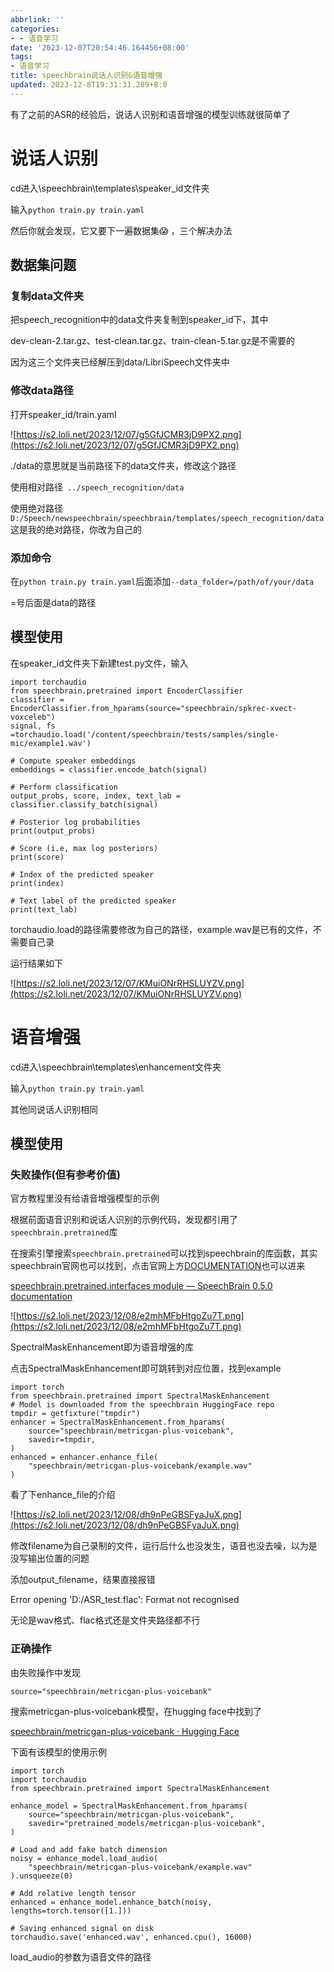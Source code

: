 ```yaml
---
abbrlink: ''
categories:
- - 语音学习
date: '2023-12-07T20:54:46.164456+08:00'
tags:
- 语音学习
title: speechbrain说话人识别&语音增强
updated: 2023-12-8T19:31:31.289+8:0
---
```

有了之前的ASR的经验后，说话人识别和语音增强的模型训练就很简单了

# 说话人识别

cd进入\speechbrain\templates\speaker_id文件夹

输入`python train.py train.yaml`

然后你就会发现，它又要下一遍数据集😱 ，三个解决办法

## 数据集问题

### 复制data文件夹

把speech_recognition中的data文件夹复制到speaker_id下，其中

dev-clean-2.tar.gz、test-clean.tar.gz、train-clean-5.tar.gz是不需要的

因为这三个文件夹已经解压到data/LibriSpeech文件夹中

### 修改data路径

打开speaker_id/train.yaml

![https://s2.loli.net/2023/12/07/g5GfJCMR3jD9PX2.png](https://s2.loli.net/2023/12/07/g5GfJCMR3jD9PX2.png)

./data的意思就是当前路径下的data文件夹，修改这个路径

使用相对路径` ../speech_recognition/data`

使用绝对路径 `D:/Speech/newspeechbrain/speechbrain/templates/speech_recognition/data`这是我的绝对路径，你改为自己的

### 添加命令

在`python train.py train.yaml`后面添加`--data_folder=/path/of/your/data`

=号后面是data的路径

## 模型使用

在speaker_id文件夹下新建test.py文件，输入

```
import torchaudio
from speechbrain.pretrained import EncoderClassifier
classifier = EncoderClassifier.from_hparams(source="speechbrain/spkrec-xvect-voxceleb")
signal, fs =torchaudio.load('/content/speechbrain/tests/samples/single-mic/example1.wav')

# Compute speaker embeddings
embeddings = classifier.encode_batch(signal)

# Perform classification
output_probs, score, index, text_lab = classifier.classify_batch(signal)

# Posterior log probabilities
print(output_probs)

# Score (i.e, max log posteriors)
print(score)

# Index of the predicted speaker
print(index)

# Text label of the predicted speaker
print(text_lab)
```

torchaudio.load的路径需要修改为自己的路径，example.wav是已有的文件，不需要自己录

运行结果如下

![https://s2.loli.net/2023/12/07/KMuiONrRHSLUYZV.png](https://s2.loli.net/2023/12/07/KMuiONrRHSLUYZV.png)

# 语音增强

cd进入\speechbrain\templates\enhancement文件夹

输入`python train.py train.yaml`

其他同说话人识别相同

## 模型使用

### 失败操作(但有参考价值)

官方教程里没有给语音增强模型的示例

根据前面语音识别和说话人识别的示例代码，发现都引用了`speechbrain.pretrained`库

在搜索引擎搜索`speechbrain.pretrained`可以找到speechbrain的库函数，其实speechbrain官网也可以找到，点击官网上方[DOCUMENTATION](https://speechbrain.readthedocs.io/en/latest/index.html)也可以进来

[speechbrain.pretrained.interfaces module — SpeechBrain 0.5.0 documentation](https://speechbrain.readthedocs.io/en/latest/API/speechbrain.pretrained.interfaces.html)

![https://s2.loli.net/2023/12/08/e2mhMFbHtgoZu7T.png](https://s2.loli.net/2023/12/08/e2mhMFbHtgoZu7T.png)

SpectralMaskEnhancement即为语音增强的库

点击SpectralMaskEnhancement即可跳转到对应位置，找到example

```
import torch
from speechbrain.pretrained import SpectralMaskEnhancement
# Model is downloaded from the speechbrain HuggingFace repo
tmpdir = getfixture("tmpdir")
enhancer = SpectralMaskEnhancement.from_hparams(
    source="speechbrain/metricgan-plus-voicebank",
    savedir=tmpdir,
)
enhanced = enhancer.enhance_file(
    "speechbrain/metricgan-plus-voicebank/example.wav"
)
```

看了下enhance_file的介绍

![https://s2.loli.net/2023/12/08/dh9nPeGBSFyaJuX.png](https://s2.loli.net/2023/12/08/dh9nPeGBSFyaJuX.png)

修改filename为自己录制的文件，运行后什么也没发生，语音也没去噪，以为是没写输出位置的问题

添加output_filename，结果直接报错

Error opening 'D:/ASR_test.flac': Format not recognised

无论是wav格式、flac格式还是文件夹路径都不行


### 正确操作

由失败操作中发现

```
source="speechbrain/metricgan-plus-voicebank"
```

搜索metricgan-plus-voicebank模型，在hugging face中找到了

[speechbrain/metricgan-plus-voicebank · Hugging Face](https://huggingface.co/speechbrain/metricgan-plus-voicebank)

下面有该模型的使用示例

```
import torch
import torchaudio
from speechbrain.pretrained import SpectralMaskEnhancement

enhance_model = SpectralMaskEnhancement.from_hparams(
    source="speechbrain/metricgan-plus-voicebank",
    savedir="pretrained_models/metricgan-plus-voicebank",
)

# Load and add fake batch dimension
noisy = enhance_model.load_audio(
    "speechbrain/metricgan-plus-voicebank/example.wav"
).unsqueeze(0)

# Add relative length tensor
enhanced = enhance_model.enhance_batch(noisy, lengths=torch.tensor([1.]))

# Saving enhanced signal on disk
torchaudio.save('enhanced.wav', enhanced.cpu(), 16000)
```

load_audio的参数为语音文件的路径
